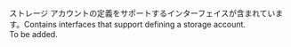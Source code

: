<Namespace Name="Microsoft.Azure.Management.Storage.Fluent.StorageAccount.Definition">
  <Docs>
    <summary><span data-ttu-id="e6d89-101">ストレージ アカウントの定義をサポートするインターフェイスが含まれています。</span><span class="sxs-lookup"><span data-stu-id="e6d89-101">Contains interfaces that support defining a storage account.</span></span></summary> 
    <remarks>To be added.</remarks>
  </Docs>
</Namespace>
